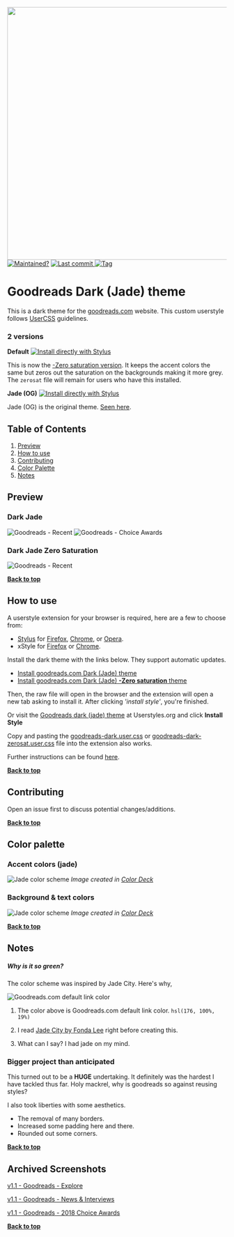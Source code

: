 <p align="left">
  <img width=580px src="images/logo.svg">
  <br>
  <a style="display: inline-block" href="https://github.com/obscuredetour/goodreads-dark/">
    <img alt="Maintained?" src="https://img.shields.io/maintenance/yes/2019.svg?colorB=hsl%28165%2C%2042%25%2C%2035%25%29">
  </a>
  <a href="https://github.com/obscuredetour/goodreads-dark/commits/master">
    <img alt="Last commit" src="https://img.shields.io/github/last-commit/obscuredetour/goodreads-dark.svg?colorB=hsl%28165%2C%2042%25%2C%2035%25%29">
  </a>
  <a href="https://github.com/obscuredetour/goodreads-dark/tags">
    <img alt="Tag" src="https://img.shields.io/github/tag/obscuredetour/goodreads-dark.svg?colorB=hsl%28165%2C%2042%25%2C%2035%25%29&label=version">
  </a>
</p>

# Goodreads Dark (Jade) theme
This is a dark theme for the [goodreads.com](https://www.goodreads.com) website. This custom userstyle follows [UserCSS](https://github.com/openstyles/stylus/wiki/UserCSS) guidelines.

### 2 versions
**Default**
[![Install directly with Stylus](https://img.shields.io/badge/Install%20directly%20with-Stylus-285959.svg)](https://github.com/obscuredetour/goodreads-dark/raw/master/goodreads-dark.user.css)

This is now the [-Zero saturation version](#dark-jade-zero-saturation). It keeps the accent colors the same but zeros out the saturation on the backgrounds making it more grey. The `zerosat` file will remain for users who have this installed.

**Jade (OG)**
[![Install directly with Stylus](https://img.shields.io/badge/Install%20directly%20with-Stylus-285959.svg)](https://github.com/obscuredetour/goodreads-dark/raw/master/goodreads-dark-og.user.css)

Jade (OG) is the original theme. [Seen here](#dark-jade).

## Table of Contents

1. [Preview](#preview)
2. [How to use](#how-to-use)
3. [Contributing](#contributing)
4. [Color Palette](#color-palette)
5. [Notes](#notes)

## Preview
### Dark Jade
![Goodreads - Recent](images/ss-gr-recent.png)
![Goodreads - Choice Awards](images/ss-gr-2018-choice.png)

### Dark Jade Zero Saturation
![Goodreads - Recent](images/ss-gr-recent-zerosat.png)

**[Back to top](#table-of-contents)**

## How to use

A userstyle extension for your browser is required, here are a few to choose from:

- [Stylus](https://github.com/openstyles/stylus) for [Firefox](https://addons.mozilla.org/en-US/firefox/addon/styl-us/), [Chrome](https://chrome.google.com/webstore/detail/stylus/clngdbkpkpeebahjckkjfobafhncgmne?hl=en), or [Opera](https://addons.opera.com/en-gb/extensions/details/stylus/).
- xStyle for [Firefox](https://addons.mozilla.org/firefox/addon/xstyle/) or [Chrome](https://chrome.google.com/webstore/detail/xstyle/hncgkmhphmncjohllpoleelnibpmccpj).

Install the dark theme with the links below. They support automatic updates.

- [Install goodreads.com Dark (Jade) theme](https://github.com/obscuredetour/goodreads-dark/raw/master/goodreads-dark.user.css)
- [Install goodreads.com Dark (Jade) **-Zero saturation** theme](https://github.com/obscuredetour/goodreads-dark/raw/master/goodreads-dark-zerosat.user.css)

Then, the raw file will open in the browser and the extension will open a new tab asking to install it. After clicking *'install style'*, you're finished.

Or visit the [Goodreads dark (jade) theme](https://userstyles.org/styles/166991/goodreads-dark-jade-theme) at Userstyles.org and click **Install Style**

Copy and pasting the [goodreads-dark.user.css](https://github.com/obscuredetour/goodreads-dark/raw/master/goodreads-dark.user.css) or [goodreads-dark-zerosat.user.css](https://github.com/obscuredetour/goodreads-dark/raw/master/goodreads-dark-zerosat.user.css) file into the extension also works.

Further instructions can be found [here](https://github.com/openstyles/stylus/wiki/UserCSS#usercss-file).

**[Back to top](#table-of-contents)**

## Contributing

Open an issue first to discuss potential changes/additions.

**[Back to top](#table-of-contents)**

## Color palette

### Accent colors (jade)
![Jade color scheme](images/jade-palette.png)
*Image created in [Color Deck](https://color.obscuredetour.com)*

### Background & text colors
![Jade color scheme](images/jade-palette_bkg-txt.png)
*Image created in [Color Deck](https://color.obscuredetour.com)*

**[Back to top](#table-of-contents)**

## Notes

##### Why is it so green?

The color scheme was inspired by Jade City. Here's why,

![Goodreads.com default link color](images/og-jade_default-gr-link.png)

  1. The color above is Goodreads.com default link color. `hsl(176, 100%, 19%)`

  2. I read [Jade City by Fonda Lee](https://www.goodreads.com/book/show/34606064-jade-city) right before creating this.

  3. What can I say? I had jade on my mind.

### Bigger project than anticipated

This turned out to be a **HUGE** undertaking. It definitely was the hardest I have tackled thus far. Holy mackrel, why is goodreads so against reusing styles?

I also took liberties with some aesthetics.
- The removal of many borders.
- Increased some padding here and there.
- Rounded out some corners.

**[Back to top](#table-of-contents)**

## Archived Screenshots

[v1.1 - Goodreads - Explore](https://raw.githubusercontent.com/obscuredetour/goodreads-dark/master/images/ss_v1.1-gr-explore.png)

[v1.1 - Goodreads - News & Interviews](https://raw.githubusercontent.com/obscuredetour/goodreads-dark/master/images/ss_v1.1-gr-news.png)

[v1.1 - Goodreads - 2018 Choice Awards](https://raw.githubusercontent.com/obscuredetour/goodreads-dark/master/images/ss_v1.1-gr-2018-choice.png)

**[Back to top](#table-of-contents)**